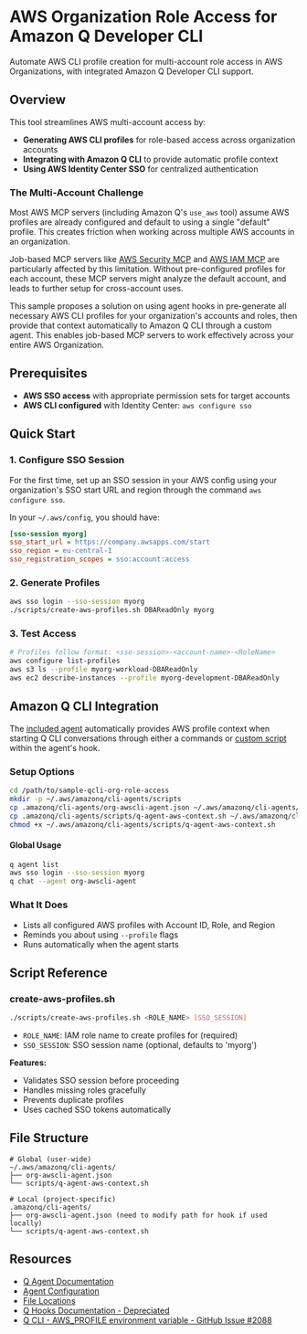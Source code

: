 # AWS Organization Role Access for Amazon Q Developer CLI

Automate AWS CLI profile creation for multi-account role access in AWS Organizations, with integrated Amazon Q Developer CLI support.

## Overview

This tool streamlines AWS multi-account access by:

- **Generating AWS CLI profiles** for role-based access across organization accounts
- **Integrating with Amazon Q CLI** to provide automatic profile context
- **Using AWS Identity Center SSO** for centralized authentication

### The Multi-Account Challenge

Most AWS MCP servers (including Amazon Q's `use_aws` tool) assume AWS profiles are already configured and default to using a single "default" profile. This creates friction when working across multiple AWS accounts in an organization.

Job-based MCP servers like [AWS Security MCP](https://lobehub.com/mcp/groovybugify-aws-security-mcp) and [AWS IAM MCP](https://awslabs.github.io/mcp/servers/iam-mcp-server/) are particularly affected by this limitation. Without pre-configured profiles for each account, these MCP servers might analyze the default account, and leads to further setup for cross-account uses.

This sample proposes a solution on using agent hooks in pre-generate all necessary AWS CLI profiles for your organization's accounts and roles, then provide that context automatically to Amazon Q CLI through a custom agent. This enables job-based MCP servers to work effectively across your entire AWS Organization.

## Prerequisites

- **AWS SSO access** with appropriate permission sets for target accounts
- **AWS CLI configured** with Identity Center: `aws configure sso`

## Quick Start

### 1. Configure SSO Session

For the first time, set up an SSO session in your AWS config using your organization's SSO start URL and region through the command `aws configure sso`.

In your `~/.aws/config`, you should have:

```ini
[sso-session myorg]
sso_start_url = https://company.awsapps.com/start
sso_region = eu-central-1
sso_registration_scopes = sso:account:access
```

### 2. Generate Profiles

```bash
aws sso login --sso-session myorg
./scripts/create-aws-profiles.sh DBAReadOnly myorg
```

### 3. Test Access

```bash
# Profiles follow format: <sso-session>-<account-name>-<RoleName>
aws configure list-profiles
aws s3 ls --profile myorg-workload-DBAReadOnly
aws ec2 describe-instances --profile myorg-development-DBAReadOnly
```

## Amazon Q CLI Integration

The [included agent](.amazonq/cli-agents/org-awscli-agent.json) automatically provides AWS profile context when starting Q CLI conversations through either a commands or [custom script](.amazonq/cli-agents/scripts/q-agent-aws-context.sh) within the agent's hook.

### Setup Options

```bash
cd /path/to/sample-qcli-org-role-access
mkdir -p ~/.aws/amazonq/cli-agents/scripts
cp .amazonq/cli-agents/org-awscli-agent.json ~/.aws/amazonq/cli-agents/
cp .amazonq/cli-agents/scripts/q-agent-aws-context.sh ~/.aws/amazonq/cli-agents/scripts/
chmod +x ~/.aws/amazonq/cli-agents/scripts/q-agent-aws-context.sh
```

#### Global Usage

```bash
q agent list
aws sso login --sso-session myorg
q chat --agent org-awscli-agent
```

### What It Does

- Lists all configured AWS profiles with Account ID, Role, and Region
- Reminds you about using `--profile` flags
- Runs automatically when the agent starts

## Script Reference

### create-aws-profiles.sh

```bash
./scripts/create-aws-profiles.sh <ROLE_NAME> [SSO_SESSION]
```

- `ROLE_NAME`: IAM role name to create profiles for (required)
- `SSO_SESSION`: SSO session name (optional, defaults to 'myorg')

**Features:**

- Validates SSO session before proceeding
- Handles missing roles gracefully
- Prevents duplicate profiles
- Uses cached SSO tokens automatically

## File Structure

```text
# Global (user-wide)
~/.aws/amazonq/cli-agents/
├── org-awscli-agent.json
└── scripts/q-agent-aws-context.sh

# Local (project-specific)
.amazonq/cli-agents/
├── org-awscli-agent.json (need to modify path for hook if used locally)
└── scripts/q-agent-aws-context.sh
```

## Resources

- [Q Agent Documentation](https://docs.aws.amazon.com/amazonq/latest/qdeveloper-ug/command-line-custom-agents-defining.html)
- [Agent Configuration](https://docs.aws.amazon.com/amazonq/latest/qdeveloper-ug/command-line-custom-agents-configuration.html#command-line-agent-hooks)
- [File Locations](https://github.com/aws/amazon-q-developer-cli/blob/main/docs/agent-file-locations.md)
- [Q Hooks Documentation - Depreciated](https://docs.aws.amazon.com/amazonq/latest/qdeveloper-ug/command-line-context-hooks.html)
- [Q CLI - AWS_PROFILE environment variable - GitHub Issue #2088](https://github.com/aws/amazon-q-developer-cli/issues/2088)